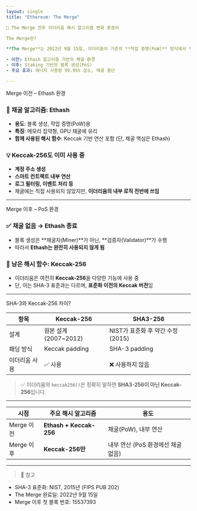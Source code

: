 ```yaml
---
layout: single
title: "Ethereum: The Merge"

🧠 The Merge 전후 이더리움 해시 알고리즘 변화 총정리

The Merge란?

**The Merge**는 2022년 9월 15일, 이더리움이 기존의 **작업 증명(PoW)** 방식에서 **지분 증명(PoS)** 방식으로 전환된 역사적인 업그레이드입니다.

- 이전: Ethash 알고리즘 기반의 채굴 환경
- 이후: Staking 기반의 블록 생성(PoS)
- 주요 효과: 에너지 사용량 99.95% 감소, 채굴 중단

---
```


Merge 이전 – Ethash 환경

### 🔧 채굴 알고리즘: **Ethash**
- **용도**: 블록 생성, 작업 증명(PoW)용
- **특징**: 메모리 집약형, GPU 채굴에 유리
- **함께 사용된 해시 함수**: Keccak 기반 연산 포함 (단, 채굴 핵심은 Ethash)

### 💡 Keccak-256도 이미 사용 중
- **계정 주소 생성**
- **스마트 컨트랙트 내부 연산**
- **로그 필터링, 이벤트 처리 등**
- 채굴에는 직접 사용되지 않았지만, **이더리움의 내부 로직 전반에 쓰임**

---

Merge 이후 – PoS 환경

### ✅ 채굴 없음 → Ethash 종료
- 블록 생성은 **채굴자(Miner)**가 아닌, **검증자(Validator)**가 수행
- 따라서 **Ethash는 완전히 사용되지 않게 됨**

### 🔄 남은 해시 함수: **Keccak-256**
- 이더리움은 여전히 **Keccak-256**을 다양한 기능에 사용 중
- 단, 이는 SHA-3 표준과는 다르며, **표준화 이전의 Keccak 버전**임

---

SHA-3와 Keccak-256 차이?

| 항목 | Keccak-256 | SHA3-256 |
|------|-------------|-----------|
| 설계 | 원본 설계 (2007~2012) | NIST가 표준화 후 약간 수정 (2015) |
| 패딩 방식 | Keccak padding | SHA-3 padding |
| 이더리움 사용 | ✅ 사용 | ❌ 사용하지 않음 |

> ✅ 이더리움의 `keccak256()`은 정확히 말하면 **SHA3-256이 아닌 Keccak-256**입니다.

---

| 시점 | 주요 해시 알고리즘 | 용도 |
|------|------------------|------|
| Merge 이전 | **Ethash + Keccak-256** | 채굴(PoW), 내부 연산 |
| Merge 이후 | **Keccak-256만** | 내부 연산 (PoS 환경에선 채굴 없음) |

---

> 📌 참고
- SHA-3 표준화: NIST, 2015년 (FIPS PUB 202)
- The Merge 완료일: 2022년 9월 15일
- Merge 이후 첫 블록 번호: 15537393

